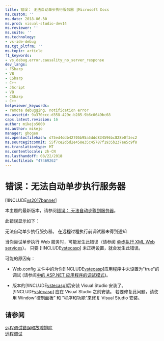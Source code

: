 ```yaml
---
title: 错误： 无法自动单步执行服务器 |Microsoft Docs
ms.custom: ''
ms.date: 2018-06-30
ms.prod: visual-studio-dev14
ms.reviewer: ''
ms.suite: ''
ms.technology:
- vs-ide-debug
ms.tgt_pltfrm: ''
ms.topic: article
f1_keywords:
- vs.debug.error.causality_no_server_response
dev_langs:
- FSharp
- VB
- CSharp
- C++
- JScript
- VB
- CSharp
- C++
helpviewer_keywords:
- remote debugging, notification error
ms.assetid: 9a370ccc-d358-429c-b285-9b6c0649bc68
caps.latest.revision: 16
author: mikejo5000
ms.author: mikejo
manager: ghogen
ms.openlocfilehash: d75ed4ddb42705b95a5ddd834596bc828e0f3ec2
ms.sourcegitcommit: 55f7ce2d5d2e458e35c45787f1935b237ee5c9f8
ms.translationtype: MT
ms.contentlocale: zh-CN
ms.lasthandoff: 08/22/2018
ms.locfileid: "47469262"
---
```

# <a name="error-unable-to-automatically-step-into-the-server"></a>错误：无法自动单步执行服务器
[!INCLUDE[vs2017banner](../includes/vs2017banner.md)]

本主题的最新版本，请参阅[错误： 无法自动步骤到服务器](https://docs.microsoft.com/visualstudio/debugger/error-unable-to-automatically-step-into-the-server)。  
  
此错误显示如下：  
  
 无法自动单步执行服务器。 在远程过程执行前调试器未得到通知  
  
 当你尝试单步执行 Web 服务时，可能发生此错误（请参阅 [单步执行 XML Web services](http://msdn.microsoft.com/en-us/8e67de38-bf5f-41cc-a457-1b88ce63d764)）。 只要 [!INCLUDE[vstecasp](../includes/vstecasp-md.md)] 未正确设置，就会发生此错误。  
  
 可能的原因有：  
  
-   Web.config 文件中的为你[!INCLUDE[vstecasp](../includes/vstecasp-md.md)]应用程序中未设置为"true"的调试 (请参阅[中的 ASP.NET 应用程序的调试模式](../debugger/how-to-enable-debugging-for-aspnet-applications.md))。  
  
-   版本的[!INCLUDE[vstecasp](../includes/vstecasp-md.md)]后安装 Visual Studio 安装了。 [!INCLUDE[vstecasp](../includes/vstecasp-md.md)] 应在 Visual Studio 之前安装。 若要修复此问题，请使用 Window“控制面板” 和  “程序和功能”来修复 Visual Studio 安装。  
  
## <a name="see-also"></a>请参阅  
 [远程调试错误和故障排除](../debugger/remote-debugging-errors-and-troubleshooting.md)   
 [远程调试](../debugger/remote-debugging.md)



